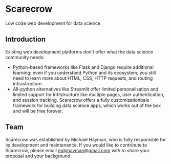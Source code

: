 # Scarecrow
Low code web development for data science

## Introduction
Existing web development platforms don't offer what the data science community needs:
* Python-based frameworks like Flask and Django require additional learning: even if you understand Python and its ecosystem, you still need to learn more about HTML, CSS, HTTP requests, and routing infrastructure.
* All-python alternatives like Streamlit offer limited personalisation and limited support for infrstructure like multiple pages, user authentication, and session tracking.
Scarecrow offers a fully customisationbale framework for building data science apps, which works out of the box and will be free forever.

## Team
Scarecrow was established by Michael Hayman, who is fully responsible for its development and maintenance. If you would like to contribute to Scarecrow, please email mdghayman@gmail.com with to share your proposal and your background.
